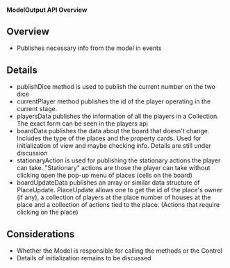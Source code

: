 #### ModelOutput API Overview

## Overview
* Publishes necessary info from the model in events

## Details
* publishDice method is used to publish the current number on the two dice
* currentPlayer method publishes the id of the player operating in the current stage.
* playersData publishes the information of all the players in a Collection. The exact form 
can be seen in the players api
* boardData publishes the data about the board that doesn't change. Includes the type of the places
and the property cards. Used for initialization of view and maybe checking info. Details are
still under discussion
* stationaryAction is used for publishing the stationary actions the player can take.
"Stationary" actions are those the player can take without clicking open the pop-up menu
of places (cells on the board)
* boardUpdateData publishes an array or similar data structure of PlaceUpdate.
PlaceUpdate allows one to get the id of the place's owner (if any), a collection of players at
the place number of houses at the place and a collection of actions tied to the place. (Actions that
require clicking on the place)

## Considerations
* Whether the Model is responsible for calling the methods or the Control
* Details of initialization remains to be discussed